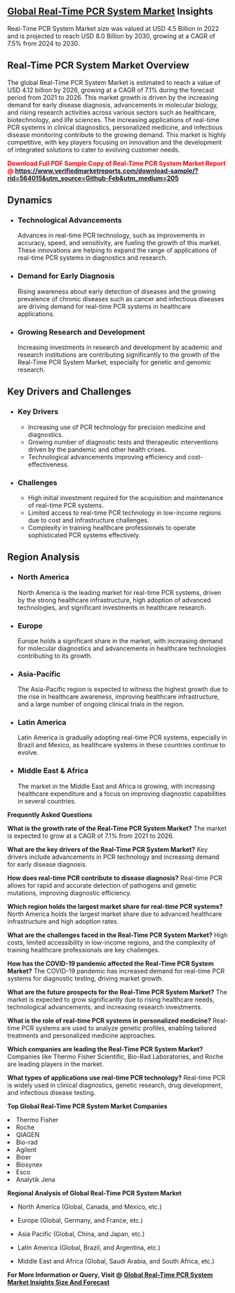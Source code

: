 <h2><a href="https://www.verifiedmarketreports.com/download-sample/?rid=564015&amp;utm_source=Github&amp;utm_medium=205" target="_blank">Global Real-Time PCR System Market</a> Insights</h2><p>Real-Time PCR System Market size was valued at USD 4.5 Billion in 2022 and is projected to reach USD 8.0 Billion by 2030, growing at a CAGR of 7.5% from 2024 to 2030.</p><p> <h2>Real-Time PCR System Market Overview</h2> <p>The global Real-Time PCR System Market is estimated to reach a value of USD 4.12 billion by 2026, growing at a CAGR of 7.1% during the forecast period from 2021 to 2026. This market growth is driven by the increasing demand for early disease diagnosis, advancements in molecular biology, and rising research activities across various sectors such as healthcare, biotechnology, and life sciences. The increasing applications of real-time PCR systems in clinical diagnostics, personalized medicine, and infectious disease monitoring contribute to the growing demand. This market is highly competitive, with key players focusing on innovation and the development of integrated solutions to cater to evolving customer needs.</p> <p><strong><p><span class=""><span style="color: #ff0000;"><strong>Download Full PDF Sample Copy of Real-Time PCR System Market Report</strong> @ </span><a href="https://www.verifiedmarketreports.com/download-sample/?rid=564015&amp;utm_source=Github-Feb&amp;utm_medium=205" target="_blank">https://www.verifiedmarketreports.com/download-sample/?rid=564015&amp;utm_source=Github-Feb&amp;utm_medium=205</a></span></p></strong></p> <h2>Dynamics</h2> <ul> <li><h3>Technological Advancements</h3>Advances in real-time PCR technology, such as improvements in accuracy, speed, and sensitivity, are fueling the growth of this market. These innovations are helping to expand the range of applications of real-time PCR systems in diagnostics and research.</li> <li><h3>Demand for Early Diagnosis</h3>Rising awareness about early detection of diseases and the growing prevalence of chronic diseases such as cancer and infectious diseases are driving demand for real-time PCR systems in healthcare applications.</li> <li><h3>Growing Research and Development</h3>Increasing investments in research and development by academic and research institutions are contributing significantly to the growth of the Real-Time PCR System Market, especially for genetic and genomic research.</li> </ul> <h2>Key Drivers and Challenges</h2> <ul> <li><h3>Key Drivers</h3> <ul> <li>Increasing use of PCR technology for precision medicine and diagnostics.</li> <li>Growing number of diagnostic tests and therapeutic interventions driven by the pandemic and other health crises.</li> <li>Technological advancements improving efficiency and cost-effectiveness.</li> </ul> </li> <li><h3>Challenges</h3> <ul> <li>High initial investment required for the acquisition and maintenance of real-time PCR systems.</li> <li>Limited access to real-time PCR technology in low-income regions due to cost and infrastructure challenges.</li> <li>Complexity in training healthcare professionals to operate sophisticated PCR systems effectively.</li> </ul> </li> </ul> <h2>Region Analysis</h2> <ul> <li><h3>North America</h3>North America is the leading market for real-time PCR systems, driven by the strong healthcare infrastructure, high adoption of advanced technologies, and significant investments in healthcare research.</li> <li><h3>Europe</h3>Europe holds a significant share in the market, with increasing demand for molecular diagnostics and advancements in healthcare technologies contributing to its growth.</li> <li><h3>Asia-Pacific</h3>The Asia-Pacific region is expected to witness the highest growth due to the rise in healthcare awareness, improving healthcare infrastructure, and a large number of ongoing clinical trials in the region.</li> <li><h3>Latin America</h3>Latin America is gradually adopting real-time PCR systems, especially in Brazil and Mexico, as healthcare systems in these countries continue to evolve.</li> <li><h3>Middle East & Africa</h3>The market in the Middle East and Africa is growing, with increasing healthcare expenditure and a focus on improving diagnostic capabilities in several countries.</li> </ul> <p><strong>Frequently Asked Questions</strong></p> <p><strong>What is the growth rate of the Real-Time PCR System Market?</strong> The market is expected to grow at a CAGR of 7.1% from 2021 to 2026.</p> <p><strong>What are the key drivers of the Real-Time PCR System Market?</strong> Key drivers include advancements in PCR technology and increasing demand for early disease diagnosis.</p> <p><strong>How does real-time PCR contribute to disease diagnosis?</strong> Real-time PCR allows for rapid and accurate detection of pathogens and genetic mutations, improving diagnostic efficiency.</p> <p><strong>Which region holds the largest market share for real-time PCR systems?</strong> North America holds the largest market share due to advanced healthcare infrastructure and high adoption rates.</p> <p><strong>What are the challenges faced in the Real-Time PCR System Market?</strong> High costs, limited accessibility in low-income regions, and the complexity of training healthcare professionals are key challenges.</p> <p><strong>How has the COVID-19 pandemic affected the Real-Time PCR System Market?</strong> The COVID-19 pandemic has increased demand for real-time PCR systems for diagnostic testing, driving market growth.</p> <p><strong>What are the future prospects for the Real-Time PCR System Market?</strong> The market is expected to grow significantly due to rising healthcare needs, technological advancements, and increasing research investments.</p> <p><strong>What is the role of real-time PCR systems in personalized medicine?</strong> Real-time PCR systems are used to analyze genetic profiles, enabling tailored treatments and personalized medicine approaches.</p> <p><strong>Which companies are leading the Real-Time PCR System Market?</strong> Companies like Thermo Fisher Scientific, Bio-Rad Laboratories, and Roche are leading players in the market.</p> <p><strong>What types of applications use real-time PCR technology?</strong> Real-time PCR is widely used in clinical diagnostics, genetic research, drug development, and infectious disease testing.</p> </p><p><strong>Top Global Real-Time PCR System Market Companies</strong></p><div data-test-id=""><p><li>Thermo Fisher</li><li> Roche</li><li> QIAGEN</li><li> Bio-rad</li><li> Agilent</li><li> Bioer</li><li> Biosynex</li><li> Esco</li><li> Analytik Jena</li></p><div><strong>Regional Analysis of&nbsp;Global Real-Time PCR System Market</strong></div><ul><li dir="ltr"><p dir="ltr">North America&nbsp;(Global, Canada, and Mexico, etc.)</p></li><li dir="ltr"><p dir="ltr">Europe (Global, Germany, and France, etc.)</p></li><li dir="ltr"><p dir="ltr">Asia Pacific&nbsp;(Global, China, and Japan, etc.)</p></li><li dir="ltr"><p dir="ltr">Latin America&nbsp;(Global, Brazil, and Argentina, etc.)</p></li><li dir="ltr">Middle East and Africa&nbsp;(Global, Saudi Arabia, and South Africa, etc.)</li></ul><p><strong>For More Information or Query, Visit @&nbsp;</strong><strong><a href="https://www.verifiedmarketreports.com/product/real-time-pcr-system-market-size-and-forecast/?utm_source=Github&amp;utm_medium=205" target="_blank">Global Real-Time PCR System Market Insights Size And Forecast</a></strong></p></div>
